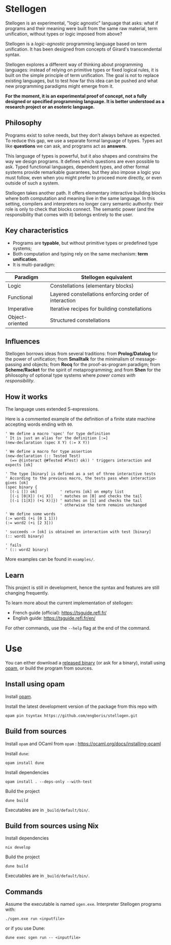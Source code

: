 # Stellogen

Stellogen is an experimental, "logic agnostic" language that asks: what if
programs and their meaning were built from the same raw material, term
unification, without types or logic imposed from above?

Stellogen is a *logic-agnostic* programming language based on term unification.
It has been designed from concepts of Girard's transcendental syntax.

Stellogen explores a different way of thinking about programming languages:
instead of relying on primitive types or fixed logical rules, it is built on
the simple principle of term unification. The goal is not to replace existing
languages, but to test how far this idea can be pushed and what new programming
paradigms might emerge from it.

**For the moment, it is an experimental proof of concept, not a fully
designed or specified programming language. It is better understood as a
research project or an esoteric language.**

## Philosophy

Programs exist to solve needs, but they don’t always behave as expected. To
reduce this gap, we use a separate formal language of types. Types act like
**questions** we can ask, and programs act as **answers**.

This language of types is powerful, but it also shapes and constrains the way
we design programs. It defines which questions are even possible to ask. Typed
functional languages, dependent types, and other formal systems provide
remarkable guarantees, but they also impose a logic you must follow, even when
you might prefer to proceed more directly, or even outside of such a system.

Stellogen takes another path. It offers elementary interactive building blocks
where both computation and meaning live in the same language. In this setting,
compilers and interpreters no longer carry semantic authority: their role is
only to check that blocks connect. The semantic power (and the responsibility
that comes with it) belongs entirely to the user.

## Key characteristics

- Programs are **typable**, but without primitive types or predefined type
systems;
- Both computation and typing rely on the same mechanism: **term unification**.
- It is multi-paradigm:

| Paradigm        | Stellogen equivalent                                     |
| --------------- | ---------------------------------------------------------|
| Logic           | Constellations (elementary blocks)                       |
| Functional      | Layered constellations enforcing order of interaction    |
| Imperative      | Iterative recipes for building constellations            |
| Object-oriented | Structured constellations                                |

## Influences

Stellogen borrows ideas from several traditions: from **Prolog/Datalog** for
the power of unification; from **Smalltalk** for the minimalism of
message-passing and objects; from **Rocq** for the proof-as-program paradigm;
from **Scheme/Racket** for the spirit of metaprogramming; and from **Shen** for
the philosophy of optional type systems where *power comes with responsibility*.

## How it works

The language uses extended S-expressions.

Here is a commented example of the definition of a finite state machine
accepting words ending with `00`.

```
' We define a macro 'spec' for type definition
' It is just an alias for the definition [:=]
(new-declaration (spec X Y) (:= X Y))

' We define a macro for type assertion
(new-declaration (:: Tested Test)
  (== @(interact @#Tested #Test) ok)) ' triggers interaction and expects [ok]

' The type [binary] is defined as a set of three interactive tests
' According to the previous macro, the tests pass when interaction gives [ok]
(spec binary {
  [(-i []) ok]          ' returns [ok] on empty list
  [(-i [0|X]) (+i X)]   ' matches on [0] and checks the tail
  [(-i [1|X]) (+i X)]}) ' matches on [1] and checks the tail
                        ' otherwise the term remains unchanged

' We define some words
(:= word1 (+i [0 1 1]))
(:= word2 (+i [2 3]))

' succeeds -> [ok] is obtained on interaction with test [binary]
(:: word1 binary)

' fails
' (:: word2 binary)
```

More examples can be found in `examples/`.

## Learn

This project is still in development, hence the syntax and features
are still changing frequently.

To learn more about the current implementation of stellogen:
- French guide (official): https://tsguide.refl.fr/
- English guide: https://tsguide.refl.fr/en/

For other commands, use the `--help` flag at the end of the command.

# Use

You can either download a
[released binary](https://github.com/engboris/stellogen/releases)
(or ask for a binary), install using
[opam](https://opam.ocaml.org/), or build the program from sources.

## Install using opam

Install [opam](https://ocaml.org/docs/installing-ocaml).

Install the latest development version of the package from this repo with

```
opam pin tsyntax https://github.com/engboris/stellogen.git
```

## Build from sources

Install `opam` and OCaml from `opam` : https://ocaml.org/docs/installing-ocaml

Install `dune`:
```
opam install dune
```

Install dependencies
```
opam install . --deps-only --with-test
```

Build the project
```
dune build
```

Executables are in `_build/default/bin/`.

## Build from sources using Nix

Install dependencies
```
nix develop
```

Build the project
```
dune build
```

Executables are in `_build/default/bin/`.

## Commands

Assume the executable is named `sgen.exe`. Interpreter Stellogen programs with:

```
./sgen.exe run <inputfile>
```

or if you use Dune:

```
dune exec sgen run -- <inputfile>
```
